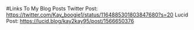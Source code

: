 #Links To My Blog Posts
Twitter Post: https://twitter.com/Kay_boogie1/status/1164885301803847680?s=20
Lucid Post: https://lucid.blog/kay2kay95/post/1566650376

